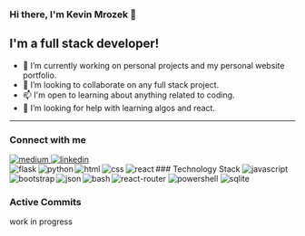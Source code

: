 ### Hi there, I'm Kevin Mrozek 👋

## I'm a full stack developer!

- 🔭 I’m currently working on personal projects and my personal website portfolio.
- 👯 I’m looking to collaborate on any full stack project.
- 📫 I'm open to learning about anything related to coding.
- 🤔 I’m looking for help with learning algos and react.

------------------------------------------------------------------------------------------------------------------------
### Connect with me
<a href="https://medium.com/@kmrozek0859">
  <img alt="medium" src="https://img.shields.io/badge/medium-%2312100E.svg?&style=for-the-badge&logo=medium&logoColor=white" />
</a>
<a href="https://www.linkedin.com/in/kevin-mrozek/">
  <img alt="linkedin" src="https://img.shields.io/badge/LinkedIn-0077B5?style=for-the-badge&logo=linkedin&logoColor=white" />
</a>
<div>
  
</div>
<div>
  
</div>
### Technology Stack
<a>
  <img align="left" alt="flask" src="https://img.shields.io/badge/Flask-000000?style=for-the-badge&logo=flask&logoColor=white" />
  <img align="left" alt="python" src="https://img.shields.io/badge/Python-FFD43B?style=for-the-badge&logo=python&logoColor=blue" />
  <img alt="javascript" src="https://img.shields.io/badge/JavaScript-323330?style=for-the-badge&logo=javascript&logoColor=F7DF1E" />
  <img align="left" alt="html" src="https://img.shields.io/badge/HTML5-E34F26?style=for-the-badge&logo=html5&logoColor=white" />
  <img align="left" alt="css" src="https://img.shields.io/badge/CSS3-1572B6?style=for-the-badge&logo=css3&logoColor=white" />
  <img align="left" alt="react" src="https://img.shields.io/badge/React-20232A?style=for-the-badge&logo=react&logoColor=61DAFB" />
  <img alt="react-router" src="https://img.shields.io/badge/React_Router-CA4245?style=for-the-badge&logo=react-router&logoColor=white" />
  <img align="left" alt="bootstrap" src="https://img.shields.io/badge/Bootstrap-563D7C?style=for-the-badge&logo=bootstrap&logoColor=white" />
  <img align="left" alt="json" src="https://img.shields.io/badge/json-5E5C5C?style=for-the-badge&logo=json&logoColor=white" />
  <img alt="powershell" src="https://img.shields.io/badge/powershell-5391FE?style=for-the-badge&logo=powershell&logoColor=white" />
  <img align="left" alt="bash" src="https://img.shields.io/badge/GNU%20Bash-4EAA25?style=for-the-badge&logo=GNU%20Bash&logoColor=white"/>
  <img alt='sqlite'  src='https://img.shields.io/badge/SQLite-07405E?style=for-the-badge&logo=sqlite&logoColor=white'/>
</a>





### Active Commits

work in progress
